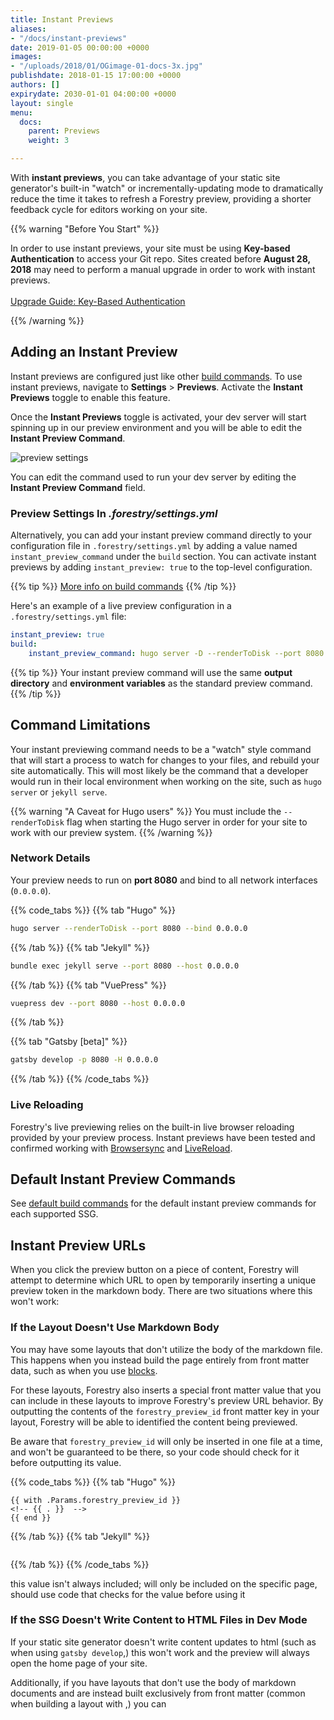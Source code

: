 ```yaml
---
title: Instant Previews
aliases:
- "/docs/instant-previews"
date: 2019-01-05 00:00:00 +0000
images:
- "/uploads/2018/01/OGimage-01-docs-3x.jpg"
publishdate: 2018-01-15 17:00:00 +0000
authors: []
expirydate: 2030-01-01 04:00:00 +0000
layout: single
menu:
  docs:
    parent: Previews
    weight: 3

---
```

With **instant previews**, you can take advantage of your static site generator's built-in "watch" or incrementally-updating mode to dramatically reduce the time it takes to refresh a Forestry preview, providing a shorter feedback cycle for editors working on your site.

{{% warning "Before You Start" %}}

In order to use instant previews, your site must be using **Key-based Authentication** to access your Git repo. Sites created before **August 28, 2018** may need to perform a manual upgrade in order to work with instant previews.
<br /><br />
[Upgrade Guide: Key-Based Authentication](https://forestry.io/blog/migrating-to-key-based-authentication/)

{{% /warning %}}

## Adding an Instant Preview

Instant previews are configured just like other [build commands](/docs/settings/build-commands/). To use instant previews, navigate to **Settings** > **Previews**. Activate the **Instant Previews** toggle to enable this feature.

Once the **Instant Previews** toggle is activated, your dev server will start spinning up in our preview environment and you will be able to edit the **Instant Preview Command**.

![preview settings](/uploads/2019/01/preview_settings.png)

You can edit the command used to run your dev server by editing the **Instant Preview Command** field.

### Preview Settings In *.forestry/settings.yml*
Alternatively, you can add your instant preview command directly to your configuration file in `.forestry/settings.yml` by adding a value named `instant_preview_command` under the `build` section. You can activate instant previews by adding `instant_preview: true` to the top-level configuration.

{{% tip %}}
[More info on build commands](https://forestry.io/docs/settings/build-commands/)
{{% /tip %}}

Here's an example of a live preview configuration in a `.forestry/settings.yml` file:

```yaml
instant_preview: true
build:
    instant_preview_command: hugo server -D --renderToDisk --port 8080 --bind 0.0.0.0
```

{{% tip %}}
Your instant preview command will use the same **output directory** and **environment variables** as the standard preview command.
{{% /tip %}}

## Command Limitations

Your instant previewing command needs to be a "watch" style command that will start a process to watch for changes to your files, and rebuild your site automatically. This will most likely be the command that a developer would run in their local environment when working on the site, such as `hugo server` or `jekyll serve`.

{{% warning "A Caveat for Hugo users" %}}
You must include the `--renderToDisk` flag when starting the Hugo server in order for your site to work with our preview system.
{{% /warning %}}

### Network Details

Your preview needs to run on **port 8080** and bind to all network interfaces (`0.0.0.0`).

{{% code_tabs %}}
{{% tab "Hugo" %}}
```bash
hugo server --renderToDisk --port 8080 --bind 0.0.0.0
```
{{% /tab %}}
{{% tab "Jekyll" %}}
```bash
bundle exec jekyll serve --port 8080 --host 0.0.0.0
```
{{% /tab %}}
{{% tab "VuePress" %}}
```bash
vuepress dev --port 8080 --host 0.0.0.0
```
{{% /tab %}}

{{% tab "Gatsby [beta]" %}}
```bash
gatsby develop -p 8080 -H 0.0.0.0
```
{{% /tab %}}
{{% /code_tabs %}}

### Live Reloading

Forestry's live previewing relies on the built-in live browser reloading provided by your preview process. Instant previews have been tested and confirmed working with [Browsersync](https://browsersync.io/) and [LiveReload](http://livereload.com/).

## Default Instant Preview Commands

See [default build commands](/docs/previews/build-commands#default-commands) for the default instant preview commands for each supported SSG.

## Instant Preview URLs

When you click the preview button on a piece of content, Forestry will attempt to determine which URL to open by temporarily inserting a unique preview token in the markdown body. There are two situations where this won't work:

### If the Layout Doesn't Use Markdown Body

You may have some layouts that don't utilize the body of the markdown file. This happens when you instead build the page entirely from front matter data, such as when you use [blocks](/docs/settings/fields/blocks).

For these layouts, Forestry also inserts a special front matter value that you can include in these layouts to improve Forestry's preview URL behavior. By outputting the contents of the `forestry_preview_id` front matter key in your layout, Forestry will be able to identified the content being previewed.

Be aware that `forestry_preview_id` will only be inserted in one file at a time, and won't be guaranteed to be there, so your code should check for it before outputting its value.

{{% code_tabs %}}
{{% tab "Hugo" %}}
```go-html-template
{{ with .Params.forestry_preview_id }}
<!-- {{ . }}  -->
{{ end }}
```
{{% /tab %}}
{{% tab "Jekyll" %}}
```liquid
```
{{% /tab %}}
{{% /code_tabs %}}

this value isn't always included; will only be included on the specific page, should use code that checks for the value before using it

### If the SSG Doesn't Write Content to HTML Files in Dev Mode


If your static site generator doesn't write content updates to html (such as when using `gatsby develop`,) this won't work and the preview will always open the home page of your site.

Additionally, if you have layouts that don't use the body of markdown documents and are instead built exclusively from front matter (common when building a layout with ,) you can 